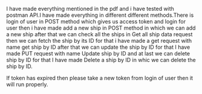 I have made everything mentioned in the pdf and  i have tested with postman API.I have made everything in different different methods.There is login of user in POST method which gives us access token and login for user then i have made add a new ship in  POST method in which we can add a new ship after that we can check all the ships in Get all ship data request then we can fetch the ship by its ID for that i have made a get request with name get ship by ID after that we can update the ship by ID for that I have made PUT request with name Update ship by ID and at last we can delete ship by ID for that I have made Delete a ship by ID in whic we can delete the ship by ID.

If token has expired then please take a new token from login of user then it will run properly.